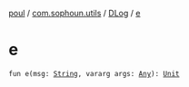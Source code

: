 [poul](../../index.md) / [com.sophoun.utils](../index.md) / [DLog](index.md) / [e](./e.md)

# e

`fun e(msg: `[`String`](https://kotlinlang.org/api/latest/jvm/stdlib/kotlin/-string/index.html)`, vararg args: `[`Any`](https://kotlinlang.org/api/latest/jvm/stdlib/kotlin/-any/index.html)`): `[`Unit`](https://kotlinlang.org/api/latest/jvm/stdlib/kotlin/-unit/index.html)